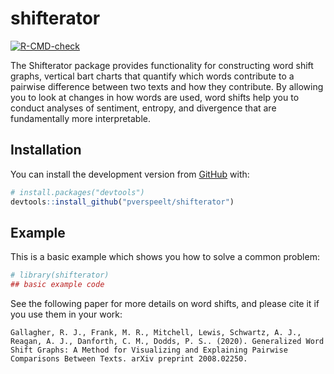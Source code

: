 
<!-- README.md is generated from README.Rmd. Please edit that file -->

# shifterator

<!-- badges: start -->

[![R-CMD-check](https://github.com/pverspeelt/shifterator/workflows/R-CMD-check/badge.svg)](https://github.com/pverspeelt/shifterator/actions)
<!-- badges: end -->

The Shifterator package provides functionality for constructing word
shift graphs, vertical bart charts that quantify which words contribute
to a pairwise difference between two texts and how they contribute. By
allowing you to look at changes in how words are used, word shifts help
you to conduct analyses of sentiment, entropy, and divergence that are
fundamentally more interpretable.

## Installation

You can install the development version from
[GitHub](https://github.com/) with:

``` r
# install.packages("devtools")
devtools::install_github("pverspeelt/shifterator")
```

## Example

This is a basic example which shows you how to solve a common problem:

``` r
# library(shifterator)
## basic example code
```

See the following paper for more details on word shifts, and please cite
it if you use them in your work:

    Gallagher, R. J., Frank, M. R., Mitchell, Lewis, Schwartz, A. J., Reagan, A. J., Danforth, C. M., Dodds, P. S.. (2020). Generalized Word Shift Graphs: A Method for Visualizing and Explaining Pairwise Comparisons Between Texts. arXiv preprint 2008.02250.
